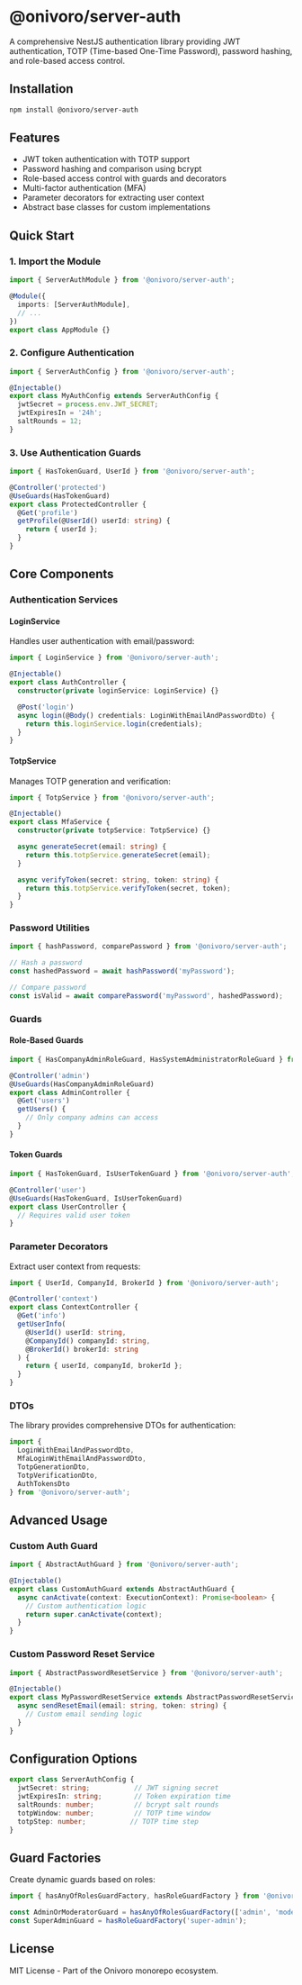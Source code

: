 # @onivoro/server-auth

A comprehensive NestJS authentication library providing JWT authentication, TOTP (Time-based One-Time Password), password hashing, and role-based access control.

## Installation

```bash
npm install @onivoro/server-auth
```

## Features

- JWT token authentication with TOTP support
- Password hashing and comparison using bcrypt
- Role-based access control with guards and decorators
- Multi-factor authentication (MFA)
- Parameter decorators for extracting user context
- Abstract base classes for custom implementations

## Quick Start

### 1. Import the Module

```typescript
import { ServerAuthModule } from '@onivoro/server-auth';

@Module({
  imports: [ServerAuthModule],
  // ...
})
export class AppModule {}
```

### 2. Configure Authentication

```typescript
import { ServerAuthConfig } from '@onivoro/server-auth';

@Injectable()
export class MyAuthConfig extends ServerAuthConfig {
  jwtSecret = process.env.JWT_SECRET;
  jwtExpiresIn = '24h';
  saltRounds = 12;
}
```

### 3. Use Authentication Guards

```typescript
import { HasTokenGuard, UserId } from '@onivoro/server-auth';

@Controller('protected')
@UseGuards(HasTokenGuard)
export class ProtectedController {
  @Get('profile')
  getProfile(@UserId() userId: string) {
    return { userId };
  }
}
```

## Core Components

### Authentication Services

#### LoginService
Handles user authentication with email/password:

```typescript
import { LoginService } from '@onivoro/server-auth';

@Injectable()
export class AuthController {
  constructor(private loginService: LoginService) {}

  @Post('login')
  async login(@Body() credentials: LoginWithEmailAndPasswordDto) {
    return this.loginService.login(credentials);
  }
}
```

#### TotpService
Manages TOTP generation and verification:

```typescript
import { TotpService } from '@onivoro/server-auth';

@Injectable()
export class MfaService {
  constructor(private totpService: TotpService) {}

  async generateSecret(email: string) {
    return this.totpService.generateSecret(email);
  }

  async verifyToken(secret: string, token: string) {
    return this.totpService.verifyToken(secret, token);
  }
}
```

### Password Utilities

```typescript
import { hashPassword, comparePassword } from '@onivoro/server-auth';

// Hash a password
const hashedPassword = await hashPassword('myPassword');

// Compare password
const isValid = await comparePassword('myPassword', hashedPassword);
```

### Guards

#### Role-Based Guards
```typescript
import { HasCompanyAdminRoleGuard, HasSystemAdministratorRoleGuard } from '@onivoro/server-auth';

@Controller('admin')
@UseGuards(HasCompanyAdminRoleGuard)
export class AdminController {
  @Get('users')
  getUsers() {
    // Only company admins can access
  }
}
```

#### Token Guards
```typescript
import { HasTokenGuard, IsUserTokenGuard } from '@onivoro/server-auth';

@Controller('user')
@UseGuards(HasTokenGuard, IsUserTokenGuard)
export class UserController {
  // Requires valid user token
}
```

### Parameter Decorators

Extract user context from requests:

```typescript
import { UserId, CompanyId, BrokerId } from '@onivoro/server-auth';

@Controller('context')
export class ContextController {
  @Get('info')
  getUserInfo(
    @UserId() userId: string,
    @CompanyId() companyId: string,
    @BrokerId() brokerId: string
  ) {
    return { userId, companyId, brokerId };
  }
}
```

### DTOs

The library provides comprehensive DTOs for authentication:

```typescript
import { 
  LoginWithEmailAndPasswordDto,
  MfaLoginWithEmailAndPasswordDto,
  TotpGenerationDto,
  TotpVerificationDto,
  AuthTokensDto
} from '@onivoro/server-auth';
```

## Advanced Usage

### Custom Auth Guard

```typescript
import { AbstractAuthGuard } from '@onivoro/server-auth';

@Injectable()
export class CustomAuthGuard extends AbstractAuthGuard {
  async canActivate(context: ExecutionContext): Promise<boolean> {
    // Custom authentication logic
    return super.canActivate(context);
  }
}
```

### Custom Password Reset Service

```typescript
import { AbstractPasswordResetService } from '@onivoro/server-auth';

@Injectable()
export class MyPasswordResetService extends AbstractPasswordResetService {
  async sendResetEmail(email: string, token: string) {
    // Custom email sending logic
  }
}
```

## Configuration Options

```typescript
export class ServerAuthConfig {
  jwtSecret: string;           // JWT signing secret
  jwtExpiresIn: string;        // Token expiration time
  saltRounds: number;          // bcrypt salt rounds
  totpWindow: number;          // TOTP time window
  totpStep: number;           // TOTP time step
}
```

## Guard Factories

Create dynamic guards based on roles:

```typescript
import { hasAnyOfRolesGuardFactory, hasRoleGuardFactory } from '@onivoro/server-auth';

const AdminOrModeratorGuard = hasAnyOfRolesGuardFactory(['admin', 'moderator']);
const SuperAdminGuard = hasRoleGuardFactory('super-admin');
```

## License

MIT License - Part of the Onivoro monorepo ecosystem.